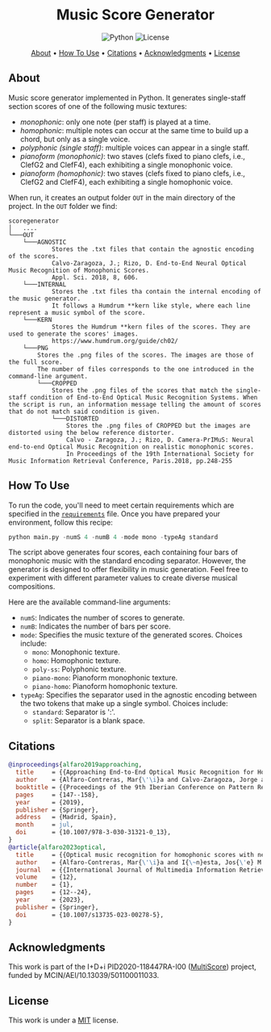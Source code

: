 <h1 align="center">Music Score Generator</h1>

<p align="center">
  <img src="https://img.shields.io/badge/python-3.9.0-orange" alt="Python">
  <img src="https://img.shields.io/static/v1?label=License&message=MIT&color=blue" alt="License">
</p>


<p align="center">
  <a href="#about">About</a> •
  <a href="#how-to-use">How To Use</a> •
  <a href="#citations">Citations</a> •
  <a href="#acknowledgments">Acknowledgments</a> •
  <a href="#license">License</a>
</p>


## About

Music score generator implemented in Python. It generates single-staff section scores of one of the following music textures:
- *monophonic*: only one note (per staff) is played at a time.
- *homophonic*: multiple notes can occur at the same time to build up a chord, but only as a single
voice.
- *polyphonic (single staff)*: multiple voices can appear in a single staff.
- *pianoform (monophonic)*: two staves (clefs fixed to piano clefs, i.e., ClefG2 and ClefF4), each exhibiting a single monophonic voice.
- *pianoform (homophonic)*: two staves (clefs fixed to piano clefs, i.e., ClefG2 and ClefF4), each exhibiting a single homophonic voice.

When run, it creates an output folder `OUT` in the main directory of the project.
In the `OUT` folder we find:
```
scoregenerator
│   ....  
└───OUT
    └───AGNOSTIC
            Stores the .txt files that contain the agnostic encoding of the scores.
            Calvo-Zaragoza, J.; Rizo, D. End-to-End Neural Optical Music Recognition of Monophonic Scores. 
            Appl. Sci. 2018, 8, 606.
    └───INTERNAL
            Stores the .txt files tha contain the internal encoding of the music generator.
            It follows a Humdrum **kern like style, where each line represent a music symbol of the score.
    └───KERN
            Stores the Humdrum **kern files of the scores. They are used to generate the scores' images.
            https://www.humdrum.org/guide/ch02/
    └───PNG
        Stores the .png files of the scores. The images are those of the full score. 
        The number of files corresponds to the one introduced in the command-line argument.
        └───CROPPED
            Stores the .png files of the scores that match the single-staff condition of End-to-End Optical Music Recognition Systems. When the script is run, an information message telling the amount of scores that do not match said condition is given.
            └───DISTORTED
                Stores the .png files of CROPPED but the images are distorted using the below reference distorter.
                Calvo - Zaragoza, J.; Rizo, D. Camera-PrIMuS: Neural end-to-end Optical Music Recognition on realistic monophonic scores. 
                In Proceedings of the 19th International Society for Music Information Retrieval Conference, Paris.2018, pp.248-255
```

## How To Use

To run the code, you'll need to meet certain requirements which are specified in the [`requirements`](requirements.txt) file. Once you have prepared your environment, follow this recipe:

```python
python main.py -numS 4 -numB 4 -mode mono -typeAg standard
```

The script above generates four scores, each containing four bars of monophonic music with the standard encoding separator. However, the generator is designed to offer flexibility in music generation. Feel free to experiment with different parameter values to create diverse musical compositions.

Here are the available command-line arguments:
- `numS`: Indicates the number of scores to generate.
- `numB`: Indicates the number of bars per score.
- `mode`: Specifies the music texture of the generated scores. Choices include:
  - `mono`: Monophonic texture.
  - `homo`: Homophonic texture.
  - `poly-ss`: Polyphonic texture.
  - `piano-mono`: Pianoform monophonic texture.
  - `piano-homo`: Pianoform homophonic texture.
- `typeAg`: Specifies the separator used in the agnostic encoding between the two tokens that make up a single symbol. Choices include:
  - `standard`: Separator is ':'.
  - `split`: Separator is a blank space.


## Citations

```bibtex
@inproceedings{alfaro2019approaching,
  title     = {{Approaching End-to-End Optical Music Recognition for Homophonic Scores}},
  author    = {Alfaro-Contreras, Mar{\'\i}a and Calvo-Zaragoza, Jorge and I{\~n}esta, Jos{\'e} M},
  booktitle = {{Proceedings of the 9th Iberian Conference on Pattern Recognition and Image Analysis}},
  pages     = {147--158},
  year      = {2019},
  publisher = {Springer},
  address   = {Madrid, Spain},
  month     = jul,
  doi       = {10.1007/978-3-030-31321-0_13},
}
@article{alfaro2023optical,
  title     = {{Optical music recognition for homophonic scores with neural networks and synthetic music generation}},
  author    = {Alfaro-Contreras, Mar{\'\i}a and I{\~n}esta, Jos{\'e} M and Calvo-Zaragoza, Jorge},
  journal   = {{International Journal of Multimedia Information Retrieval}},
  volume    = {12},
  number    = {1},
  pages     = {12--24},
  year      = {2023},
  publisher = {Springer},
  doi       = {10.1007/s13735-023-00278-5},
}
```

## Acknowledgments

This work is part of the I+D+i PID2020-118447RA-I00 ([MultiScore](https://sites.google.com/view/multiscore-project)) project, funded by MCIN/AEI/10.13039/501100011033.

## License
This work is under a [MIT](LICENSE) license.
